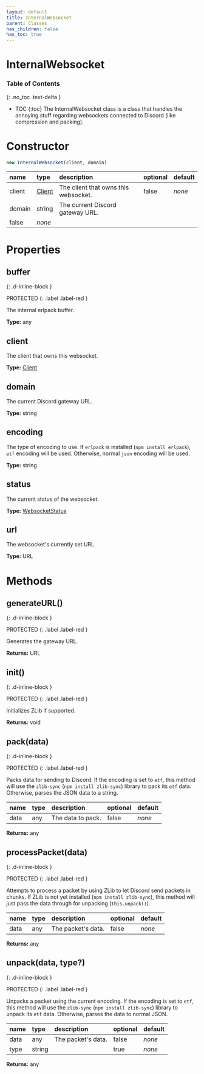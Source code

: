 ```yaml
---
layout: default
title: InternalWebsocket
parent: Classes
has_children: false
has_toc: true
---
```


# InternalWebsocket
### Table of Contents
{: .no_toc .text-delta }

- TOC
{:toc}
The InternalWebsocket class is a class that handles
the annoying stuff regarding websockets connected to
Discord (like compression and packing).
# Constructor
```js
new InternalWebsocket(client, domain)
```

| name | type | description | optional | default |
|:-----|:-----|:------------|:---------|:--------|
| client | [Client](/classes/Client) | The client that owns this websocket. | false | *none* |
| domain | string | The current Discord gateway URL.
 | false | *none* |

# Properties
## buffer
{: .d-inline-block }

PROTECTED
{: .label .label-red }

The internal erlpack buffer.

**Type:** any

## client
The client that owns this websocket.

**Type:** [Client](/classes/Client)

## domain
The current Discord gateway URL.

**Type:** string

## encoding
The type of encoding to use. If `erlpack` is
installed (`npm install erlpack`), `etf` encoding
will be used. Otherwise, normal `json` encoding will
be used.

**Type:** string

## status
The current status of the websocket.

**Type:** [WebsocketStatus](/enums/WebsocketStatus)

## url
The websocket's currently set URL.

**Type:** URL

# Methods
## generateURL()
{: .d-inline-block }

PROTECTED
{: .label .label-red }

Generates the gateway URL.

**Returns:** URL

## init()
{: .d-inline-block }

PROTECTED
{: .label .label-red }

Initializes ZLib if supported.

**Returns:** void

## pack(data)
{: .d-inline-block }

PROTECTED
{: .label .label-red }

Packs data for sending to Discord. If the encoding
is set to `etf`, this method will use the
`zlib-sync` (`npm install zlib-sync`) library to
pack its `etf` data. Otherwise, parses the JSON data
to a string.

| name | type | description | optional | default |
|:-----|:-----|:------------|:---------|:--------|
| data | any | The data to pack. | false | *none* |

**Returns:** any

## processPacket(data)
{: .d-inline-block }

PROTECTED
{: .label .label-red }

Attempts to process a packet by using ZLib to let
Discord send packets in chunks. If ZLib is not yet
installed (`npm install zlib-sync`), this method
will just pass the data through for unpacking
(`this.unpack()`).

| name | type | description | optional | default |
|:-----|:-----|:------------|:---------|:--------|
| data | any | The packet's data. | false | *none* |

**Returns:** any

## unpack(data, type?)
{: .d-inline-block }

PROTECTED
{: .label .label-red }

Unpacks a packet using the current encoding. If the
encoding is set to `etf`, this method will use the
`zlib-sync` (`npm install zlib-sync`) library to
unpack its `etf` data. Otherwise, parses the data to
normal JSON.

| name | type | description | optional | default |
|:-----|:-----|:------------|:---------|:--------|
| data | any | The packet's data. | false | *none* |
| type | string |   | true | *none* |

**Returns:** any

